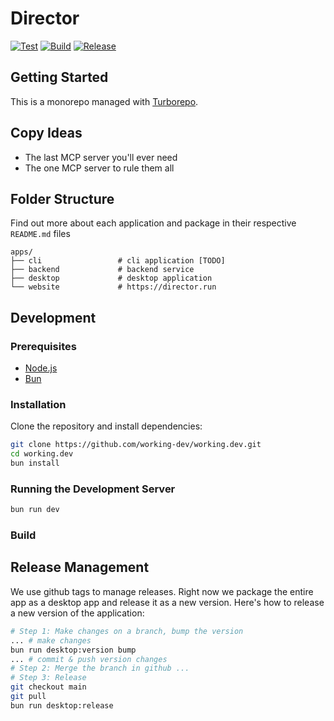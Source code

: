 # Director

[![Test](https://github.com/theworkingcompany/director/actions/workflows/test.yml/badge.svg)](https://github.com/theworkingcompany/director/actions/workflows/test.yml)
[![Build](https://github.com/theworkingcompany/director/actions/workflows/build.yml/badge.svg)](https://github.com/theworkingcompany/director/actions/workflows/build.yml)
[![Release](https://github.com/theworkingcompany/director/actions/workflows/release.yml/badge.svg)](https://github.com/theworkingcompany/director/actions/workflows/release.yml)

## Getting Started

This is a monorepo managed with [Turborepo](https://turbo.build/).

## Copy Ideas

- The last MCP server you'll ever need
- The one MCP server to rule them all


## Folder Structure

Find out more about each application and package in their respective `README.md` files

```
apps/
├── cli                 # cli application [TODO]
├── backend             # backend service
├── desktop             # desktop application
└── website             # https://director.run
```

## Development

### Prerequisites

- [Node.js](https://nodejs.org/) 
- [Bun](https://bun.sh/) 

### Installation

Clone the repository and install dependencies:

```bash
git clone https://github.com/working-dev/working.dev.git
cd working.dev
bun install
```

### Running the Development Server

```bash
bun run dev
```

### Build

## Release Management

We use github tags to manage releases. Right now we package the entire app as a desktop app and release it as a new version. Here's how to release a new version of the application:

```bash
# Step 1: Make changes on a branch, bump the version
... # make changes
bun run desktop:version bump
... # commit & push version changes
# Step 2: Merge the branch in github ...
# Step 3: Release
git checkout main
git pull
bun run desktop:release
```
